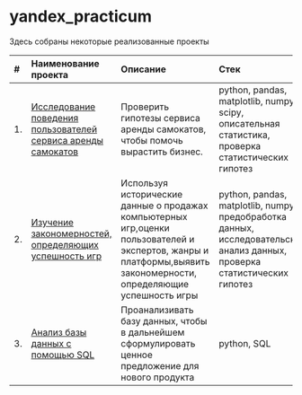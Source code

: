 # yandex_practicum

Здесь собраны некоторые реализованные проекты

| #   | Наименование проекта                                                                                                     | Описание                                                                           |Стек                                                                                   |
|:--- |:------------------------------------------------------------------------------------------------------------------------|:-----------------------------------------------------------------------------------------------------------------------------|:-------------------------------------------|
|1.   | [Исследование поведения пользователей сервиса аренды самокатов](https://github.com/olga-fin-22/yandex_practicum/tree/main/Scooter%20rental) | Проверить гипотезы сервиса аренды самокатов, чтобы помочь вырастить бизнес. |python, pandas, matplotlib, numpy, scipy, описательная статистика, проверка статистических гипотез                  |
|2.   | [Изучение закономерностей, определяющих успешность игр](https://github.com/olga-fin-22/yandex_practicum/tree/main/Gaming%20platforms)         | Используя исторические данные о продажах компьютерных игр,оценки пользователей и экспертов, жанры и платформы,выявить закономерности, определяющие успешность игры  | python, pandas, matplotlib, numpy, предобработка данных, исследовательский анализ данных, проверка статистических гипотез  |
|3.   | [Анализ базы данных с помощью SQL](https://github.com/olga-fin-22/yandex_practicum/tree/main/SQL) | Проанализивать базу данных, чтобы в дальнейшем сформулировать ценное предложение для нового продукта | python, SQL  |

